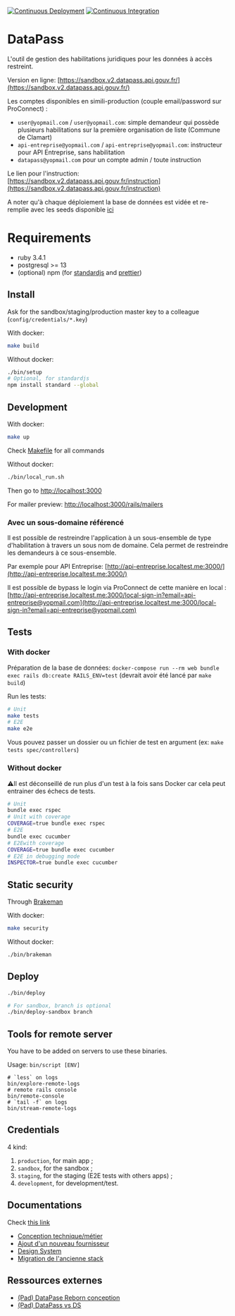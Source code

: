 [![Continuous Deployment](https://github.com/etalab/data_pass/actions/workflows/continuous-deployment.yaml/badge.svg)](https://github.com/etalab/data_pass/actions/workflows/continuous-deployment.yaml)
[![Continuous Integration](https://github.com/etalab/data_pass/actions/workflows/test.yaml/badge.svg)](https://github.com/etalab/data_pass/actions/workflows/test.yaml)

# DataPass

L'outil de gestion des habilitations juridiques pour les données à accès restreint.

Version en ligne:
[https://sandbox.v2.datapass.api.gouv.fr/](https://sandbox.v2.datapass.api.gouv.fr/)

Les comptes disponibles en simili-production (couple email/password sur
ProConnect) :

- `user@yopmail.com` / `user@yopmail.com`: simple demandeur qui possède
  plusieurs habilitations sur
  la première organisation de liste (Commune de Clamart)
- `api-entreprise@yopmail.com` / `api-entreprise@yopmail.com`: instructeur pour
  API Entreprise, sans habilitation
- `datapass@yopmail.com` pour un compte admin / toute instruction

Le lien pour l'instruction: [https://sandbox.v2.datapass.api.gouv.fr/instruction](https://sandbox.v2.datapass.api.gouv.fr/instruction)

A noter qu'à chaque déploiement la base de données est vidée et re-remplie avec
les seeds disponible [ici](app/lib/seeds.rb)

# Requirements

- ruby 3.4.1
- postgresql >= 13
- (optional) npm (for [standardjs](https://standardjs.com/) and [prettier](https://prettier.io/))

## Install

Ask for the sandbox/staging/production master key to a colleague
(`config/credentials/*.key`)

With docker:

```sh
make build
```

Without docker:

```sh
./bin/setup
# Optional, for standardjs
npm install standard --global
```

## Development

With docker:

```sh
make up
```

Check [Makefile](Makefile) for all commands

Without docker:

```sh
./bin/local_run.sh
```

Then go to [http://localhost:3000](http://localhost:3000)

For mailer preview: [http://localhost:3000/rails/mailers](http://localhost:3000/rails/mailers)

### Avec un sous-domaine référencé

Il est possible de restreindre l'application à un sous-ensemble de type
d'habilitation à travers un sous nom de domaine. Cela permet de restreindre les
demandeurs à ce sous-ensemble.

Par exemple pour API Entreprise: [http://api-entreprise.localtest.me:3000/](http://api-entreprise.localtest.me:3000/)

Il est possible de bypass le login via ProConnect de cette manière en local :
[http://api-entreprise.localtest.me:3000/local-sign-in?email=api-entreprise@yopmail.com](http://api-entreprise.localtest.me:3000/local-sign-in?email=api-entreprise@yopmail.com)

## Tests

### With docker

Préparation de la base de données: `docker-compose run --rm web bundle exec rails db:create RAILS_ENV=test` (devrait avoir été lancé par `make build`)

Run les tests:

```sh
# Unit
make tests
# E2E
make e2e
```

Vous pouvez passer un dossier ou un fichier de test en argument (ex: `make tests spec/controllers`)

### Without docker

⚠️Il est déconseillé de run plus d'un test à la fois sans Docker car cela peut entrainer des échecs de tests.

```sh
# Unit
bundle exec rspec
# Unit with coverage
COVERAGE=true bundle exec rspec
# E2E
bundle exec cucumber
# E2Ewith coverage
COVERAGE=true bundle exec cucumber
# E2E in debugging mode
INSPECTOR=true bundle exec cucumber
```

## Static security

Through [Brakeman](https://github.com/presidentbeef/brakeman)

With docker:

```sh
make security
```

Without docker:

```sh
./bin/brakeman
```

## Deploy

```sh
./bin/deploy

# For sandbox, branch is optional
./bin/deploy-sandbox branch
```

## Tools for remote server

You have to be added on servers to use these binaries.

Usage: `bin/script [ENV]`

```
# `less` on logs
bin/explore-remote-logs
# remote rails console
bin/remote-console
# `tail -f` on logs
bin/stream-remote-logs
```

## Credentials

4 kind:

1. `production`, for main app ;
2. `sandbox`, for the sandbox ;
3. `staging`, for the staging (E2E tests with others apps) ;
4. `development`, for development/test.

## Documentations

Check [this link](./docs/README.md)

- [Conception technique/métier](./docs/conception.md)
- [Ajout d'un nouveau fournisseur](./docs/new_provider.md)
- [Design System](./docs/design.md)
- [Migration de l'ancienne stack](./app/migration/)

## Ressources externes

- [(Pad) DataPase Reborn conception](https://pad.incubateur.net/laoh-IYETHyUfzUvK7Mjmw?both)
- [(Pad) DataPass vs DS](https://pad.incubateur.net/KXZUoUBiQhqs6WwPUWGWLA?both)
